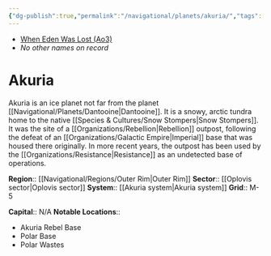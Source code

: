 ```yaml
---
{"dg-publish":true,"permalink":"/navigational/planets/akuria/","tags":["map","retraining","planet","outerrim","oplovis"]}
---
```


- [When Eden Was Lost (Ao3)](https://archiveofourown.org/works/19334440/chapters/45992584)
- *No other names on record*
# Akuria

Akuria is an ice planet not far from the planet [[Navigational/Planets/Dantooine\|Dantooine]]. It is a snowy, arctic tundra home to the native [[Species & Cultures/Snow Stompers\|Snow Stompers]]. It was the site of a [[Organizations/Rebellion\|Rebellion]] outpost, following the defeat of an [[Organizations/Galactic Empire\|Imperial]] base that was housed there originally. In more recent years, the outpost has been used by the [[Organizations/Resistance\|Resistance]] as an undetected base of operations. 

**Region**::  [[Navigational/Regions/Outer Rim\|Outer Rim]]
**Sector**::  [[Oplovis sector\|Oplovis sector]]
**System**::  [[Akuria system\|Akuria system]]
**Grid**::   M-5

**Capital**::  N/A
**Notable Locations**::
- Akuria Rebel Base
- Polar Base
- Polar Wastes

